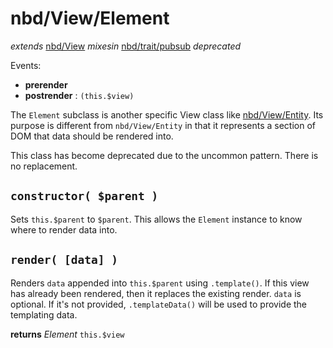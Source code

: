 # nbd/View/Element
  *extends* [nbd/View](../View.md)
  *mixesin* [nbd/trait/pubsub](../../trait/pubsub.md)
  *deprecated*

Events:
* __prerender__
* __postrender__ : `(this.$view)`

The `Element` subclass is another specific View class like
[nbd/View/Entity](Entity.md). Its purpose is different from `nbd/View/Entity`
in that it represents a section of DOM that data should be rendered into.

This class has become deprecated due to the uncommon pattern. There is no
replacement.

## `constructor( $parent )`

Sets `this.$parent` to `$parent`. This allows the `Element` instance to know
where to render data into.

## `render( [data] )`

Renders `data` appended into `this.$parent` using `.template()`. If this view
has already been rendered, then it replaces the existing render. `data` is
optional. If it's not provided, `.templateData()` will be used to provide the
templating data.

**returns** *Element* `this.$view`
